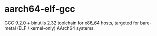# aarch64-elf-gcc
GCC 9.2.0 + binutils 2.32 toolchain for x86_64 hosts, targeted for bare-metal (ELF / kernel-only) AArch64 systems.

